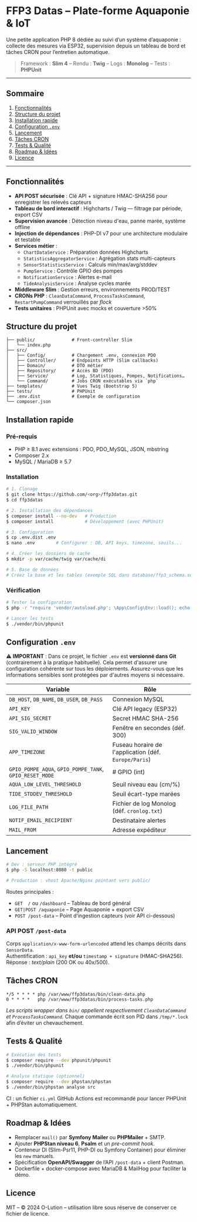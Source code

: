 # FFP3 Datas – Plate-forme Aquaponie & IoT

Une petite application PHP 8 dédiée au suivi d’un système d’aquaponie : collecte des mesures via ESP32, supervision depuis un tableau de bord et tâches CRON pour l’entretien automatique.

> Framework : **Slim 4** – Rendu : **Twig** – Logs : **Monolog** – Tests : **PHPUnit**

---

## Sommaire

1. [Fonctionnalités](#fonctionnalités)  
2. [Structure du projet](#structure-du-projet)  
3. [Installation rapide](#installation-rapide)  
4. [Configuration `.env`](#configuration-env)  
5. [Lancement](#lancement)  
6. [Tâches CRON](#tâches-cron)  
7. [Tests & Qualité](#tests--qualité)  
8. [Roadmap & Idées](#roadmap--idées)  
9. [Licence](#licence)

---

## Fonctionnalités

* **API POST sécurisée** : Clé API + signature HMAC-SHA256 pour enregistrer les relevés capteurs
* **Tableau de bord interactif** : Highcharts / Twig –– filtrage par période, export CSV
* **Supervision avancée** : Détection niveau d'eau, panne marée, système offline
* **Injection de dépendances** : PHP-DI v7 pour une architecture modulaire et testable
* **Services métier** :
  - `ChartDataService` : Préparation données Highcharts
  - `StatisticsAggregatorService` : Agrégation stats multi-capteurs
  - `SensorStatisticsService` : Calculs min/max/avg/stddev
  - `PumpService` : Contrôle GPIO des pompes
  - `NotificationService` : Alertes e-mail
  - `TideAnalysisService` : Analyse cycles marée
* **Middleware Slim** : Gestion erreurs, environnements PROD/TEST
* **CRONs PHP** : `CleanDataCommand`, `ProcessTasksCommand`, `RestartPumpCommand` verrouillés par *flock*
* **Tests unitaires** : PHPUnit avec mocks et couverture >50%

## Structure du projet

```
├── public/              # Front-controller Slim
│   └── index.php
├── src/
│   ├── Config/          # Chargement .env, connexion PDO
│   ├── Controller/      # Endpoints HTTP (Slim callbacks)
│   ├── Domain/          # DTO métier
│   ├── Repository/      # Accès BD (PDO)
│   ├── Service/         # Log, Statistiques, Pompes, Notifications…
│   └── Command/         # Jobs CRON exécutables via `php`
├── templates/           # Vues Twig (Bootstrap 5)
├── tests/               # PHPUnit
├── .env.dist            # Exemple de configuration
└── composer.json
```

## Installation rapide

### Pré-requis
- PHP ≥ 8.1 avec extensions : PDO, PDO_MySQL, JSON, mbstring
- Composer 2.x
- MySQL / MariaDB ≥ 5.7

### Installation

```bash
# 1. Clonage
$ git clone https://github.com/<org>/ffp3datas.git
$ cd ffp3datas

# 2. Installation des dépendances
$ composer install --no-dev   # Production
$ composer install            # Développement (avec PHPUnit)

# 3. Configuration
$ cp .env.dist .env
$ nano .env        # Configurer : DB, API keys, timezone, seuils...

# 4. Créer les dossiers de cache
$ mkdir -p var/cache/twig var/cache/di

# 5. Base de données
# Créez la base et les tables (exemple SQL dans database/ffp3_schema.sql)
```

### Vérification

```bash
# Tester la configuration
$ php -r "require 'vendor/autoload.php'; \App\Config\Env::load(); echo 'OK';"

# Lancer les tests
$ ./vendor/bin/phpunit
```

## Configuration `.env`

⚠️ **IMPORTANT** : Dans ce projet, le fichier `.env` est **versionné dans Git** (contrairement à la pratique habituelle). Cela permet d'assurer une configuration cohérente sur tous les déploiements. Assurez-vous que les informations sensibles sont protégées par d'autres moyens si nécessaire.

| Variable | Rôle |
|----------|------|
| `DB_HOST`, `DB_NAME`, `DB_USER`, `DB_PASS` | Connexion MySQL |
| `API_KEY` | Clé API legacy (ESP32) |
| `API_SIG_SECRET` | Secret HMAC SHA-256 |
| `SIG_VALID_WINDOW` | Fenêtre en secondes (déf. 300) |
| `APP_TIMEZONE` | Fuseau horaire de l'application (déf. `Europe/Paris`) |
| `GPIO_POMPE_AQUA`, `GPIO_POMPE_TANK`, `GPIO_RESET_MODE` | # GPIO (int) |
| `AQUA_LOW_LEVEL_THRESHOLD` | Seuil niveau eau (cm/%) |
| `TIDE_STDDEV_THRESHOLD` | Seuil écart-type marées |
| `LOG_FILE_PATH` | Fichier de log Monolog (déf. `cronlog.txt`) |
| `NOTIF_EMAIL_RECIPIENT` | Destinataire alertes |
| `MAIL_FROM` | Adresse expéditeur |

## Lancement

```bash
# Dev : serveur PHP intégré
$ php -S localhost:8080 -t public

# Production : vhost Apache/Nginx pointant vers public/
```

Routes principales :

* `GET  /` ou `/dashboard` – Tableau de bord général
* `GET|POST /aquaponie` – Page Aquaponie + export CSV
* `POST /post-data` – Point d’ingestion capteurs (voir API ci-dessous)

### API POST `/post-data`

Corps `application/x-www-form-urlencoded` attend les champs décrits dans `SensorData`.  
Authentification : `api_key` **et/ou** `timestamp + signature` (HMAC-SHA256).  
Réponse : *text/plain* (200 OK ou 40x/500).

## Tâches CRON

```
*/5 * * * * php /var/www/ffp3datas/bin/clean-data.php
0 * * * *   php /var/www/ffp3datas/bin/process-tasks.php
```

*Les scripts wrapper dans `bin/` appellent respectivement `CleanDataCommand` et `ProcessTasksCommand`.*
Chaque commande écrit son PID dans `/tmp/*.lock` afin d’éviter un chevauchement.

## Tests & Qualité

```bash
# Exécution des tests
$ composer require --dev phpunit/phpunit
$ ./vendor/bin/phpunit

# Analyse statique (optionnel)
$ composer require --dev phpstan/phpstan
$ ./vendor/bin/phpstan analyse src
```

CI : un fichier `ci.yml` GitHub Actions est recommandé pour lancer PHPUnit + PHPStan automatiquement.

## Roadmap & Idées

* Remplacer `mail()` par **Symfony Mailer** ou **PHPMailer** + SMTP.
* Ajouter **PHPStan niveau 6**, **Psalm** et un *pre-commit hook*.
* Conteneur DI (Slim-Psr11, PHP-DI ou Symfony Container) pour éliminer les `new` manuels.
* Spécification **OpenAPI/Swagger** de l’API `/post-data` + client Postman.
* Dockerfile + docker-compose avec MariaDB & MailHog pour faciliter la démo.

## Licence

MIT – © 2024 O-Lution – utilisation libre sous réserve de conserver ce fichier de licence.